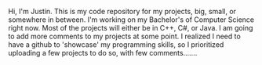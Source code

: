 Hi, I'm Justin.
This is my code repository for my projects, big, small, or somewhere in between.
I'm working on my Bachelor's of Computer Science right now.
Most of the projects will either be in C++, C#, or Java. I am going to add more comments to my projects at some point. I realized I need to have a github to 'showcase' my programming skills, so I prioritized uploading a few projects to do so, with few comments.......
